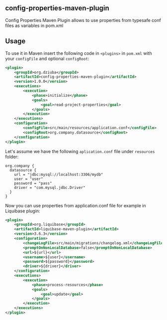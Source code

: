 ## config-properties-maven-plugin

Config Properties Maven Plugin allows to use properties from typesafe conf files as variables in pom.xml

## Usage

To use it in Maven insert the following code in `<plugins>` in `pom.xml` with your `configFile` and optional `configRoot`:

```xml
<plugin>
    <groupId>org.dziuba</groupId>
    <artifactId>config-properties-maven-plugin</artifactId>
    <version>1.0.0</version>
    <executions>
        <execution>
            <phase>initialize</phase>
            <goals>
                <goal>read-project-properties</goal>
            </goals>
        </execution>
    </executions>
    <configuration>
        <configFile>src/main/resources/application.conf</configFile>
        <configRoot>org.company.datasource</configRoot>
    </configuration>
</plugin>
```

Let's assume we have the following `aplication.conf` file under `resources` folder:

```properties
org.company {
  datasource {
    url = "jdbc:mysql://localhost:3306/mydb"
    user = "user"
    password = "pass"
    driver = "com.mysql.jdbc.Driver"
  }
}
```

Now you can use properties from application.conf file for example in Liquibase plugin:

```xml
<plugin>
    <groupId>org.liquibase</groupId>
    <artifactId>liquibase-maven-plugin</artifactId>
    <version>3.6.3</version>
    <configuration>
        <changeLogFile>src/main/migrations/changelog.xml</changeLogFile>
        <promptOnNonLocalDatabase>false</promptOnNonLocalDatabase>
        <url>${url}</url>
        <username>${user}</username>
        <password>${password}</password>
        <driver>${driver}</driver>
    </configuration>
    <executions>
        <execution>
            <phase>process-resources</phase>
            <goals>
                <goal>update</goal>
            </goals>
        </execution>
    </executions>
</plugin>
```
